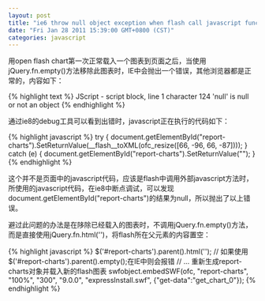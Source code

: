 ```yaml
---
layout: post
title: "ie6 throw null object exception when flash call javascript function"
date: "Fri Jan 28 2011 15:39:00 GMT+0800 (CST)"
categories: javascript
---
```


用open flash chart第一次正常载入一个图表到页面之后，当使用jQuery.fn.empty()方法移除此图表时，IE中会抛出一个错误，其他浏览器都是正常的，内容如下：

{% highlight text %}
JScript - script block, line 1 character 124
'null' is null or not an object
{% endhighlight %}

通过ie8的debug工具可以看到出错时，javascript正在执行的代码如下：

{% highlight javascript %}
try {
    document.getElementById("report-charts").SetReturnValue(__flash__toXML(ofc_resize([66, -96, 66, -87])));
} catch (e) {
    document.getElementById("report-charts").SetReturnValue("<undefined/>");
}
{% endhighlight %}

这个并不是页面中的javascript代码，应该是flash中调用外部javascript方法时，所使用的javascript代码，在ie8中断点调试，可以发现document.getElementById("report-charts")的结果为null，所以抛出了以上错误。

避过此问题的办法是在陊除已经载入的图表时，不调用jQuery.fn.empty()方法，而是直接使用jQuery.fn.html('')，将flash所在父元素的内容置空：

{% highlight javascript %}
$('#report-charts').parent().html('');
// 如果使用$('#report-charts').parent().empty();在IE中则会报错
// ... 重新生成report-charts对象并载入新的flash图表
swfobject.embedSWF(ofc, "report-charts", "100%", "300", "9.0.0", "expressInstall.swf", {"get-data":"get_chart_0"});
{% endhighlight %}
